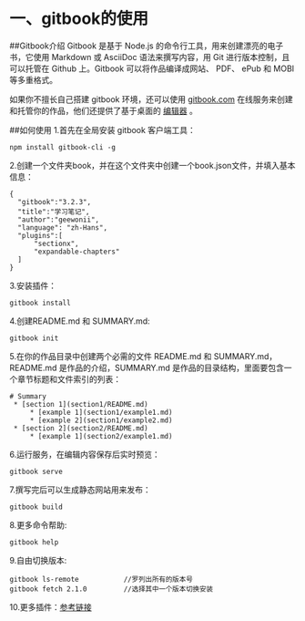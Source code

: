 # 一、gitbook的使用


##Gitbook介绍
Gitbook 是基于 Node.js 的命令行工具，用来创建漂亮的电子书，它使用 Markdown 或 AsciiDoc 语法来撰写内容，用 Git 进行版本控制，且可以托管在 Github 上。Gitbook 可以将作品编译成网站、 PDF、 ePub 和 MOBI 等多重格式。

如果你不擅长自己搭建 gitbook 环境，还可以使用 [gitbook.com](https://www.gitbook.com) 在线服务来创建和托管你的作品，他们还提供了基于桌面的 [编辑器](https://www.gitbook.com/editor) 。

##如何使用
1.首先在全局安装 gitbook 客户端工具：
<pre><code>npm install gitbook-cli -g</code></pre>
2.创建一个文件夹book，并在这个文件夹中创建一个book.json文件，并填入基本信息：
<pre><code>{
  "gitbook":"3.2.3",
  "title":"学习笔记",
  "author":"geewonii",
  "language": "zh-Hans",
  "plugins":[
      "sectionx",
      "expandable-chapters"
  ]
}</code></pre>
3.安装插件：
<pre><code>gitbook install</code></pre>
4.创建README.md 和 SUMMARY.md:
<pre><code>gitbook init</code></pre>
5.在你的作品目录中创建两个必需的文件 README.md 和 SUMMARY.md，README.md 是作品的介绍，SUMMARY.md 是作品的目录结构，里面要包含一个章节标题和文件索引的列表：
<pre><code># Summary
 * [section 1](section1/README.md)
     * [example 1](section1/example1.md)
     * [example 2](section1/example2.md)
 * [section 2](section2/README.md)
     * [example 1](section2/example1.md)
</code></pre>
6.运行服务，在编辑内容保存后实时预览：
<pre><code>gitbook serve</code></pre>
7.撰写完后可以生成静态网站用来发布：
<pre><code>gitbook build</code></pre>
8.更多命令帮助:
<pre><code>gitbook help</code></pre>
9.自由切换版本:
<pre><code>gitbook ls-remote           //罗列出所有的版本号
gitbook fetch 2.1.0         //选择其中一个版本切换安装
</code></pre>
10.更多插件：[参考链接](https://blog.csdn.net/qq_37149933/article/details/64170653)
